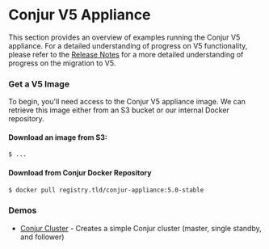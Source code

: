 # Conjur V5 Appliance

This section provides an overview of examples running the Conjur V5 appliance.  For a detailed understanding of progress on V5 functionality, please refer to the [Release Notes](https://github.com/conjurinc/appliance/blob/master/RELEASE_NOTES.md) for a more detailed understanding of progress on the migration to V5.

### Get a V5 Image

To begin, you'll need access to the Conjur V5 appliance image. We can retrieve this image either from an S3 bucket or our internal Docker repository.

#### Download an image from S3:
```sh
$ ...
```

#### Download from Conjur Docker Repository
```sh
$ docker pull registry.tld/conjur-appliance:5.0-stable
```


### Demos
* [Conjur Cluster](cluster/) - Creates a simple Conjur cluster (master, single standby, and follower)
